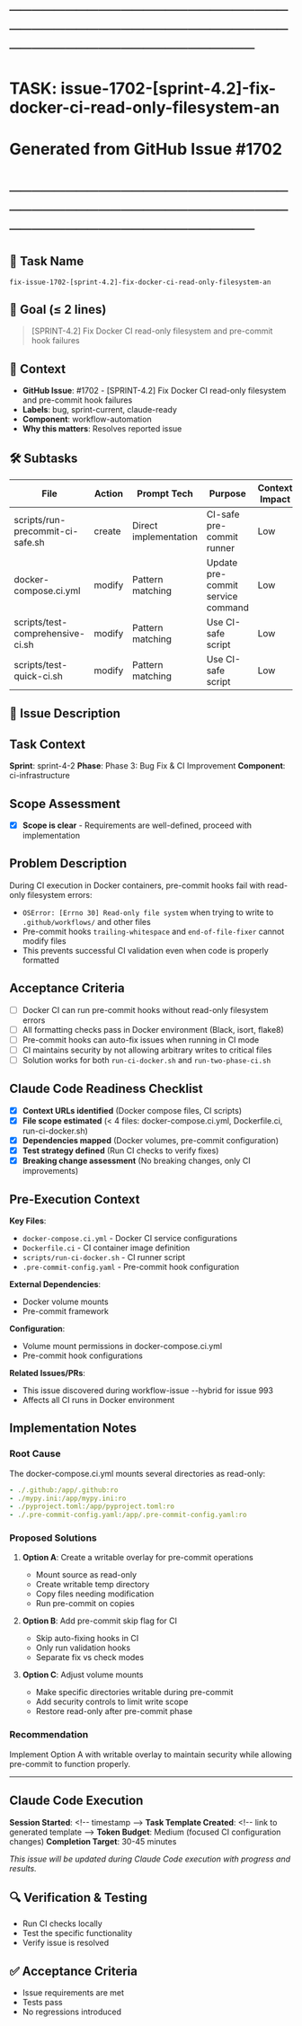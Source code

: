 # ────────────────────────────────────────────────────────────────────────
# TASK: issue-1702-[sprint-4.2]-fix-docker-ci-read-only-filesystem-an
# Generated from GitHub Issue #1702
# ────────────────────────────────────────────────────────────────────────

## 📌 Task Name
`fix-issue-1702-[sprint-4.2]-fix-docker-ci-read-only-filesystem-an`

## 🎯 Goal (≤ 2 lines)
> [SPRINT-4.2] Fix Docker CI read-only filesystem and pre-commit hook failures

## 🧠 Context
- **GitHub Issue**: #1702 - [SPRINT-4.2] Fix Docker CI read-only filesystem and pre-commit hook failures
- **Labels**: bug, sprint-current, claude-ready
- **Component**: workflow-automation
- **Why this matters**: Resolves reported issue

## 🛠️ Subtasks
| File | Action | Prompt Tech | Purpose | Context Impact |
|------|--------|-------------|---------|----------------|
| scripts/run-precommit-ci-safe.sh | create | Direct implementation | CI-safe pre-commit runner | Low |
| docker-compose.ci.yml | modify | Pattern matching | Update pre-commit service command | Low |
| scripts/test-comprehensive-ci.sh | modify | Pattern matching | Use CI-safe script | Low |
| scripts/test-quick-ci.sh | modify | Pattern matching | Use CI-safe script | Low |

## 📝 Issue Description
## Task Context
**Sprint**: sprint-4-2
**Phase**: Phase 3: Bug Fix & CI Improvement
**Component**: ci-infrastructure

## Scope Assessment
- [x] **Scope is clear** - Requirements are well-defined, proceed with implementation

## Problem Description
During CI execution in Docker containers, pre-commit hooks fail with read-only filesystem errors:
- `OSError: [Errno 30] Read-only file system` when trying to write to `.github/workflows/` and other files
- Pre-commit hooks `trailing-whitespace` and `end-of-file-fixer` cannot modify files
- This prevents successful CI validation even when code is properly formatted

## Acceptance Criteria
- [ ] Docker CI can run pre-commit hooks without read-only filesystem errors
- [ ] All formatting checks pass in Docker environment (Black, isort, flake8)
- [ ] Pre-commit hooks can auto-fix issues when running in CI mode
- [ ] CI maintains security by not allowing arbitrary writes to critical files
- [ ] Solution works for both `run-ci-docker.sh` and `run-two-phase-ci.sh`

## Claude Code Readiness Checklist
- [x] **Context URLs identified** (Docker compose files, CI scripts)
- [x] **File scope estimated** (< 4 files: docker-compose.ci.yml, Dockerfile.ci, run-ci-docker.sh)
- [x] **Dependencies mapped** (Docker volumes, pre-commit configuration)
- [x] **Test strategy defined** (Run CI checks to verify fixes)
- [x] **Breaking change assessment** (No breaking changes, only CI improvements)

## Pre-Execution Context
**Key Files**: 
- `docker-compose.ci.yml` - Docker CI service configurations
- `Dockerfile.ci` - CI container image definition
- `scripts/run-ci-docker.sh` - CI runner script
- `.pre-commit-config.yaml` - Pre-commit hook configuration

**External Dependencies**: 
- Docker volume mounts
- Pre-commit framework

**Configuration**: 
- Volume mount permissions in docker-compose.ci.yml
- Pre-commit hook configurations

**Related Issues/PRs**: 
- This issue discovered during workflow-issue --hybrid for issue 993
- Affects all CI runs in Docker environment

## Implementation Notes
### Root Cause
The docker-compose.ci.yml mounts several directories as read-only:
```yaml
- ./.github:/app/.github:ro
- ./mypy.ini:/app/mypy.ini:ro
- ./pyproject.toml:/app/pyproject.toml:ro
- ./.pre-commit-config.yaml:/app/.pre-commit-config.yaml:ro
```

### Proposed Solutions
1. **Option A**: Create a writable overlay for pre-commit operations
   - Mount source as read-only
   - Create writable temp directory
   - Copy files needing modification
   - Run pre-commit on copies

2. **Option B**: Add pre-commit skip flag for CI
   - Skip auto-fixing hooks in CI
   - Only run validation hooks
   - Separate fix vs check modes

3. **Option C**: Adjust volume mounts
   - Make specific directories writable during pre-commit
   - Add security controls to limit write scope
   - Restore read-only after pre-commit phase

### Recommendation
Implement Option A with writable overlay to maintain security while allowing pre-commit to function properly.

---

## Claude Code Execution
**Session Started**: <\!-- timestamp -->
**Task Template Created**: <\!-- link to generated template -->
**Token Budget**: Medium (focused CI configuration changes)
**Completion Target**: 30-45 minutes

_This issue will be updated during Claude Code execution with progress and results._

## 🔍 Verification & Testing
- Run CI checks locally
- Test the specific functionality
- Verify issue is resolved

## ✅ Acceptance Criteria
- Issue requirements are met
- Tests pass
- No regressions introduced

